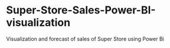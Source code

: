 # Super-Store-Sales-Power-BI-visualization
Visualization and forecast of sales of Super Store using Power Bi
